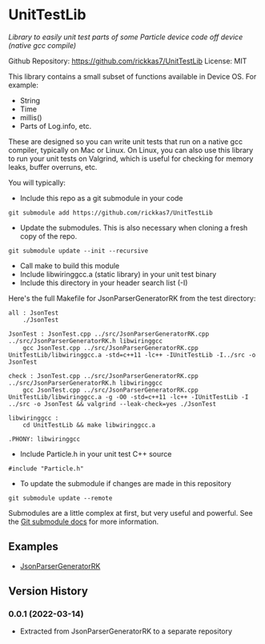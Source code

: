 # UnitTestLib
*Library to easily unit test parts of some Particle device code off device (native gcc compile)*


Github Repository: https://github.com/rickkas7/UnitTestLib
License: MIT

This library contains a small subset of functions available in Device OS. For example:

- String
- Time
- millis()
- Parts of Log.info, etc.

These are designed so you can write unit tests that run on a native gcc compiler, typically on Mac or Linux. On Linux, you can also use this library to run your unit tests on Valgrind, which is useful for checking for memory leaks, buffer overruns, etc.

You will typically:

- Include this repo as a git submodule in your code

```
git submodule add https://github.com/rickkas7/UnitTestLib
```

- Update the submodules. This is also necessary when cloning a fresh copy of the repo.

```
git submodule update --init --recursive
```

- Call make to build this module
- Include libwiringgcc.a (static library) in your unit test binary
- Include this directory in your header search list (-I)

Here's the full Makefile for JsonParserGeneratorRK from the test directory:

```
all : JsonTest
	./JsonTest

JsonTest : JsonTest.cpp ../src/JsonParserGeneratorRK.cpp ../src/JsonParserGeneratorRK.h libwiringgcc
	gcc JsonTest.cpp ../src/JsonParserGeneratorRK.cpp UnitTestLib/libwiringgcc.a -std=c++11 -lc++ -IUnitTestLib -I../src -o JsonTest

check : JsonTest.cpp ../src/JsonParserGeneratorRK.cpp ../src/JsonParserGeneratorRK.h libwiringgcc
	gcc JsonTest.cpp ../src/JsonParserGeneratorRK.cpp UnitTestLib/libwiringgcc.a -g -O0 -std=c++11 -lc++ -IUnitTestLib -I ../src -o JsonTest && valgrind --leak-check=yes ./JsonTest 

libwiringgcc :
	cd UnitTestLib && make libwiringgcc.a 	
	
.PHONY: libwiringgcc
```

- Include Particle.h in your unit test C++ source

```
#include "Particle.h"
```

- To update the submodule if changes are made in this repository

```
git submodule update --remote
```

Submodules are a little complex at first, but very useful and powerful. See the [Git submodule docs](https://git-scm.com/book/en/v2/Git-Tools-Submodules) for more information.

## Examples

- [JsonParserGeneratorRK](https://github.com/rickkas7/JsonParserGeneratorRK)


## Version History

### 0.0.1 (2022-03-14)

- Extracted from JsonParserGeneratorRK to a separate repository

